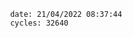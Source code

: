 

                date: 21/04/2022 08:37:44
                cycles: 32640

                         